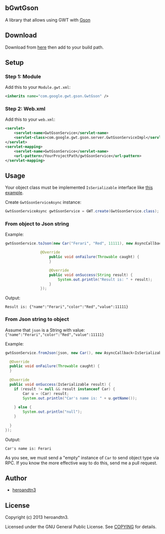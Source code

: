 ## bGwtGson

A library that allows using GWT with [Gson](https://code.google.com/p/google-gson/)

## Download

Download from [here](http://sourceforge.net/projects/bgwtgson/) then add to your build path.

## Setup

### Step 1: Module

Add this to your `Module.gwt.xml`:

```XML
<inherits name="com.google.gwt.gson.GwtGson" />
```

### Step 2: Web.xml

Add this to your `web.xml`:

```XML
<servlet>
	<servlet-name>GwtGsonService</servlet-name>
	<servlet-class>com.google.gwt.gson.server.GwtGsonServiceImpl</servlet-class>
</servlet>
<servlet-mapping>
	<servlet-name>GwtGsonService</servlet-name>
	<url-pattern>/YourProjectPath/gwtGsonService</url-pattern>
</servlet-mapping>
```

## Usage

Your object class must be implemented `IsSerializable` interface like [this example](src/com/google/gwt/gson/client/Car.java).

Create `GwtGsonServiceAsync` instance:

```Java
GwtGsonServiceAsync gwtGsonService = GWT.create(GwtGsonService.class);
```

### From object to Json string

Example:

```Java
gwtGsonService.toJson(new Car("Ferari", "Red", 11111), new AsyncCallback<String>() {

  				@Override
					public void onFailure(Throwable caught) {
					}

					@Override
					public void onSuccess(String result) {
						System.out.println("Result is: " + result);
					}
				});
```

Output: 

`Result is: {"name":"Ferari","color":"Red","value":11111}`

### From Json string to object

Assume that `json` is a String with value: `{"name":"Ferari","color":"Red","value":11111}`

Example:

```Java
gwtGsonService.fromJson(json, new Car(), new AsyncCallback<IsSerializable>() {

  @Override
  public void onFailure(Throwable caught) {
  }
  
  @Override
  public void onSuccess(IsSerializable result) {
  	if (result != null && result instanceof Car) {
  		Car u = (Car) result;
  		System.out.println("Car's name is: " + u.getName());
  		
  	} else {
  		System.out.println("null");
  	}
  	
  }
});
```
Output: 

`Car's name is: Ferari`

As you see, we must send a "empty" instance of `Car` to send object type via RPC. If you know the more effective way to do this, send me a pull request.

## Author

* [heroandtn3](https://github.com/heroandtn3)

## License 

Copyright (c) 2013 heroandtn3.

Licensed under the GNU General Public License. See [COPYING](COPYING) for details.
